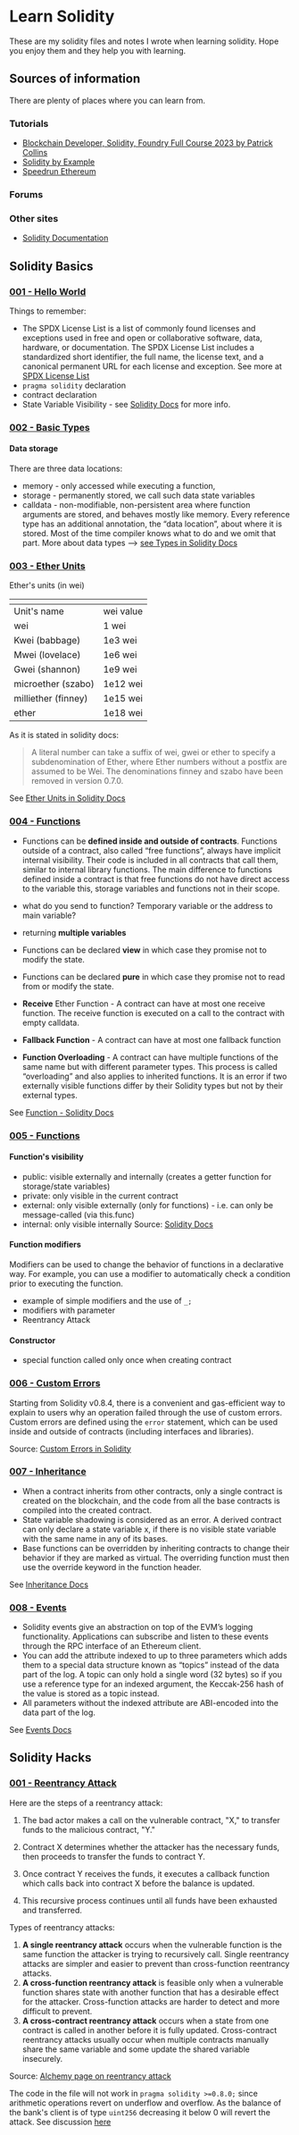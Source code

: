 # Learn Solidity

These are my solidity files and notes I wrote when learning solidity. Hope you enjoy them and they help you with learning.

## Sources of information
There are plenty of places where you can learn from. 

### Tutorials
 - [Blockchain Developer, Solidity, Foundry Full Course 2023 by Patrick Collins](https://youtube.com/playlist?list=PL4Rj_WH6yLgWe7TxankiqkrkVKXIwOP42&si=Q8mRN3O_ig8xAPDQ)
 - [Solidity by Example](https://solidity-by-example.org/)
 - [Speedrun Ethereum](https://speedrunethereum.com/)

### Forums

### Other sites
- [Solidity Documentation](https://docs.soliditylang.org/en/v0.8.21/)

## Solidity Basics

### [001 - Hello World](/Solidity%20Basics/001%20-%20Hello%20World.sol)
Things to remember:
- The SPDX License List is a list of commonly found licenses and exceptions used in free and open or collaborative software, data, hardware, or documentation. The SPDX License List includes a standardized short identifier, the full name, the license text, and a canonical permanent URL for each license and exception. See more at [SPDX License List](https://spdx.org/licenses/)
- ```pragma solidity``` declaration
- contract declaration
- State Variable Visibility - see [Solidity Docs](https://docs.soliditylang.org/en/latest/contracts.html#state-variable-visibility) for more info.

### [002 - Basic Types](/Solidity%20Basics/002%20-%20Basic%20types.sol)
#### Data storage
There are three data locations: 
- memory - only accessed while executing a function, 
- storage - permanently stored, we call such data state variables
- calldata - non-modifiable, non-persistent area where function arguments are stored, and behaves mostly like memory.
Every reference type has an additional annotation, the “data location”, about where it is stored. Most of the time compiler knows what to do and we omit that part.
More about data types --> [see Types in Solidity Docs](https://docs.soliditylang.org/en/v0.8.21/types.html)

### [003 - Ether Units](/Solidity%20Basics/003%20-%20Ether%20Units.sol)

Ether's units (in wei)

<table>
    <thead>
        <tr>
            <th></th>
            <th></th>
        </tr>
    </thead>
    <tbody>
        <tr>
            <td>Unit's name</td>
            <td>wei value</td>
        </tr>
        <tr>
            <td>wei</td>
            <td>1 wei</td>
        </tr>
        <tr>
            <td>Kwei (babbage)</td>
            <td>1e3 wei</td>
        </tr>
        <tr>
            <td>Mwei (lovelace)</td>
            <td>1e6 wei</td>
        </tr>
        <tr>
            <td>Gwei (shannon)	</td>
            <td>1e9 wei</td>
        </tr>
        <tr>
            <td>microether (szabo)	</td>
            <td>1e12 wei</td>
        </tr>
        <tr>
            <td>milliether (finney)</td>
            <td>1e15 wei</td>
        </tr>
        <tr>
            <td>ether</td>
            <td>1e18 wei</td>
        </tr>
    </tbody>
</table>

As it is stated in solidity docs:
>   A literal number can take a suffix of wei, gwei or ether to specify a subdenomination of Ether, where Ether numbers without a postfix are assumed to be Wei. The denominations finney and szabo have been removed in version 0.7.0.

See [Ether Units in Solidity Docs](https://docs.soliditylang.org/en/v0.8.21/units-and-global-variables.html#ether-units)


### [004 - Functions](/Solidity%20Basics/004%20-%20Functions.sol)

- Functions can be **defined inside and outside of contracts**. Functions outside of a contract, also called “free functions”, always have implicit internal visibility. Their code is included in all contracts that call them, similar to internal library functions. The main difference to functions defined inside a contract is that free functions do not have direct access to the variable this, storage variables and functions not in their scope.

- what do you send to function? Temporary variable or the address to main variable?

- returning **multiple variables**

- Functions can be declared **view** in which case they promise not to modify the state.

- Functions can be declared **pure** in which case they promise not to read from or modify the state.

- **Receive** Ether Function - A contract can have at most one receive function. The receive function is executed on a call to the contract with empty calldata.

- **Fallback Function** - A contract can have at most one fallback function

- **Function Overloading** - A contract can have multiple functions of the same name but with different parameter types. This process is called “overloading” and also applies to inherited functions. It is an error if two externally visible functions differ by their Solidity types but not by their external types.


See [Function - Solidity Docs](https://docs.soliditylang.org/en/latest/contracts.html#functions)

### [005 - Functions](/Solidity%20Basics/005%20-%20Functions.sol)

#### Function's visibility
- public: visible externally and internally (creates a getter function for storage/state variables)
- private: only visible in the current contract
- external: only visible externally (only for functions) - i.e. can only be message-called (via this.func)
- internal: only visible internally
Source: [Solidity Docs](https://docs.soliditylang.org/en/latest/cheatsheet.html#function-visibility-specifiers)

#### Function modifiers
Modifiers can be used to change the behavior of functions in a declarative way. For example, you can use a modifier to automatically check a condition prior to executing the function.

- example of simple modifiers and the use of ```_;``` 
- modifiers with parameter
- Reentrancy Attack

#### Constructor
- special function called only once when creating contract


### [006 - Custom Errors](/Solidity%20Basics/006%20-%20Custom%20Errors.sol)
Starting from Solidity v0.8.4, there is a convenient and gas-efficient way to explain to users why an operation failed through the use of custom errors. 
Custom errors are defined using the ```error``` statement, which can be used inside and outside of contracts (including interfaces and libraries).

Source: [Custom Errors in Solidity](https://soliditylang.org/blog/2021/04/21/custom-errors/)


### [007 - Inheritance](/Solidity%20Basics/007%20-%20Inheritance.sol)

- When a contract inherits from other contracts, only a single contract is created on the blockchain, and the code from all the base contracts is compiled into the created contract.
- State variable shadowing is considered as an error. A derived contract can only declare a state variable x, if there is no visible state variable with the same name in any of its bases.
- Base functions can be overridden by inheriting contracts to change their behavior if they are marked as virtual. The overriding function must then use the override keyword in the function header.


See [Inheritance Docs](https://docs.soliditylang.org/en/v0.8.21/contracts.html#inheritance)

### [008 - Events](/Solidity%20Basics/008%20-%20Events.sol)
- Solidity events give an abstraction on top of the EVM’s logging functionality. Applications can subscribe and listen to these events through the RPC interface of an Ethereum client.
- You can add the attribute indexed to up to three parameters which adds them to a special data structure known as “topics” instead of the data part of the log. A topic can only hold a single word (32 bytes) so if you use a reference type for an indexed argument, the Keccak-256 hash of the value is stored as a topic instead.
- All parameters without the indexed attribute are ABI-encoded into the data part of the log.


See [Events Docs](https://docs.soliditylang.org/en/latest/contracts.html#events)

## Solidity Hacks
### [001 - Reentrancy Attack](/Hacks/001%20-%20Reentrancy%20Attack.sol)
Here are the steps of a reentrancy attack:
1) The bad actor makes a call on the vulnerable contract, "X," to transfer funds to the malicious contract, "Y."

2) Contract X determines whether the attacker has the necessary funds, then proceeds to transfer the funds to contract Y.

3) Once contract Y receives the funds, it executes a callback function which calls back into contract X before the balance is updated.

4) This recursive process continues until all funds have been exhausted and transferred.

Types of reentrancy attacks:
1) **A single reentrancy attack** occurs when the vulnerable function is the same function the attacker is trying to recursively call. Single reentrancy attacks are simpler and easier to prevent than cross-function reentrancy attacks. 
2) **A cross-function reentrancy attack** is feasible only when a vulnerable function shares state with another function that has a desirable effect for the attacker. Cross-function attacks are harder to detect and more difficult to prevent.
3) **A cross-contract reentrancy attack** occurs when a state from one contract is called in another before it is fully updated. Cross-contract reentrancy attacks usually occur when multiple contracts manually share the same variable and some update the shared variable insecurely.

Source: [Alchemy page on reentrancy attack](https://www.alchemy.com/overviews/reentrancy-attack-solidity)

The code in the file will not work in ```pragma solidity >=0.8.0;``` since arithmetic operations revert on underflow and overflow. As the balance of the bank's client is of type ```uint256``` decreasing it below 0 will revert the attack. See discussion [here](https://stackoverflow.com/questions/67722470/reentrancy-hack-in-solidity-no-longer-working-on-pragma-0-8-0)

